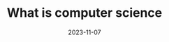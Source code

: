---
layout: post
title: "What is computer science"
categories: jekyll update
date: 2023-11-07
published: false
---